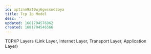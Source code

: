 ```yaml
---
id: xptznm9at0wj6gwssndzoya
title: Tcp Ip Model
desc: ''
updated: 1681794576862
created: 1681794546566
---
```

TCP/IP Layers (Link Layer, Internet Layer, Transport Layer, Application Layer)